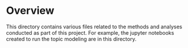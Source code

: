 # Overview
This directory contains various files related to the methods and analyses conducted as part of this project. For example, the jupyter notebooks created to run the topic modeling are in this directory.
